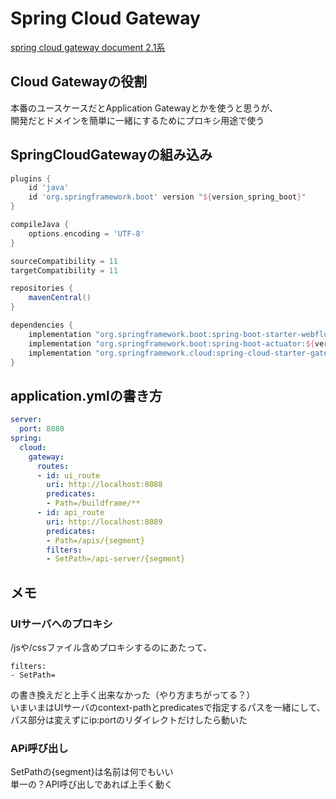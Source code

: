 # Spring Cloud Gateway
[spring cloud gateway document 2.1系](https://cloud.spring.io/spring-cloud-gateway/2.1.x/single/spring-cloud-gateway.html)  

## Cloud Gatewayの役割
本番のユースケースだとApplication Gatewayとかを使うと思うが、  
開発だとドメインを簡単に一緒にするためにプロキシ用途で使う

## SpringCloudGatewayの組み込み
```groovy
plugins {
    id 'java'
	id 'org.springframework.boot' version "${version_spring_boot}"
}

compileJava {
	options.encoding = 'UTF-8'
}

sourceCompatibility = 11
targetCompatibility = 11

repositories {
    mavenCentral()
}

dependencies {
	implementation "org.springframework.boot:spring-boot-starter-webflux:${version_spring_boot}"
	implementation "org.springframework.boot:spring-boot-actuator:${version_spring_boot}"
	implementation "org.springframework.cloud:spring-cloud-starter-gateway:${version_spring_cloud}"
}
```

## application.ymlの書き方
```yaml
server:
  port: 8080
spring:
  cloud:
    gateway:
      routes:
      - id: ui_route
        uri: http://localhost:8088
        predicates:
        - Path=/buildframe/**
      - id: api_route
        uri: http://localhost:8089
        predicates:
        - Path=/apis/{segment}
        filters:
        - SetPath=/api-server/{segment}
```

## メモ
### UIサーバへのプロキシ
/jsや/cssファイル含めプロキシするのにあたって、  
```
filters:
- SetPath=
```
の書き換えだと上手く出来なかった（やり方まちがってる？）  
いまいまはUIサーバのcontext-pathとpredicatesで指定するパスを一緒にして、  
パス部分は変えずにip:portのリダイレクトだけしたら動いた

### APi呼び出し
SetPathの{segment}は名前は何でもいい  
単一の？API呼び出しであれば上手く動く